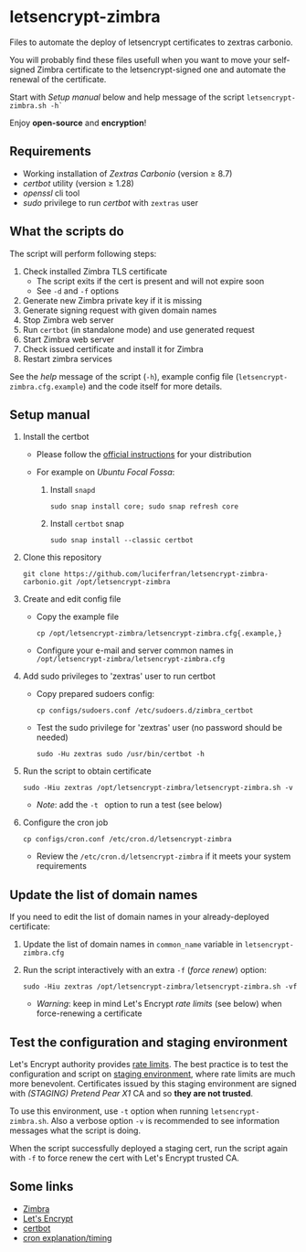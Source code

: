 # letsencrypt-zimbra

Files to automate the deploy of letsencrypt certificates to zextras carbonio.

You will probably find these files usefull when you want to move your
self-signed Zimbra certificate to the letsencrypt-signed one and automate the
renewal of the certificate.

Start with *Setup manual* below and help message of the script
    ```
    letsencrypt-zimbra.sh -h`
    ```

Enjoy **open-source** and **encryption**!


## Requirements

- Working installation of *Zextras Carbonio* (version ≥ 8.7)
- *certbot* utility (version ≥ 1.28)
- *openssl* cli tool
- *sudo* privilege to run *certbot* with `zextras` user


## What the scripts do

The script will perform following steps:

1. Check installed Zimbra TLS certificate
    - The script exits if the cert is present and will not expire soon
    - See `-d` and `-f` options
2. Generate new Zimbra private key if it is missing
3. Generate signing request with given domain names
4. Stop Zimbra web server
5. Run `certbot` (in standalone mode) and use generated request
6. Start Zimbra web server
7. Check issued certificate and install it for Zimbra
8. Restart zimbra services

See the *help* message of the script (`-h`), example config file
(`letsencrypt-zimbra.cfg.example`) and the code itself for more details.


## Setup manual

1. Install the certbot

    - Please follow the [official instructions](https://certbot.eff.org/)
      for your distribution

    - For example on *Ubuntu Focal Fossa*:

        1. Install `snapd`

            ```
            sudo snap install core; sudo snap refresh core
            ```

        2. Install `certbot` snap

            ```
            sudo snap install --classic certbot
            ```

2. Clone this repository

    ```
    git clone https://github.com/luciferfran/letsencrypt-zimbra-carbonio.git /opt/letsencrypt-zimbra
    ```

3. Create and edit config file

    - Copy the example file

        ```
        cp /opt/letsencrypt-zimbra/letsencrypt-zimbra.cfg{.example,}
        ```

    - Configure your e-mail and server common names in
      `/opt/letsencrypt-zimbra/letsencrypt-zimbra.cfg`


4. Add sudo privileges to 'zextras' user to run certbot

    - Copy prepared sudoers config:

        ```
        cp configs/sudoers.conf /etc/sudoers.d/zimbra_certbot
        ```

    - Test the sudo privilege for 'zextras' user (no password should be needed)

        ```
        sudo -Hu zextras sudo /usr/bin/certbot -h
        ```

5. Run the script to obtain certificate

    ```
    sudo -Hiu zextras /opt/letsencrypt-zimbra/letsencrypt-zimbra.sh -v
    ```

    - *Note*: add the `-t ` option to run a test (see below)


6. Configure the cron job

    ```
    cp configs/cron.conf /etc/cron.d/letsencrypt-zimbra
    ```

    - Review the `/etc/cron.d/letsencrypt-zimbra` if it meets your system
      requirements


## Update the list of domain names

If you need to edit the list of domain names in your already-deployed
certificate:

1. Update the list of domain names in `common_name` variable in
   `letsencrypt-zimbra.cfg`

2. Run the script interactively with an extra `-f` (*force renew*) option:

    ```
    sudo -Hiu zextras /opt/letsencrypt-zimbra/letsencrypt-zimbra.sh -vf
    ```

    - *Warning*: keep in mind Let's Encrypt *rate limits* (see below) when
      force-renewing a certificate


## Test the configuration and staging environment

Let's Encrypt authority provides [rate
limits](https://letsencrypt.org/docs/rate-limits/).  The best practice is to
test the configuration and script on [staging
environment](https://letsencrypt.org/docs/staging-environment/), where rate
limits are much more benevolent. Certificates issued by this staging
environment are signed with *(STAGING) Pretend Pear X1* CA and so **they are not trusted**.

To use this environment, use `-t` option when running `letsencrypt-zimbra.sh`.
Also a verbose option `-v` is recommended to see information messages what the
script is doing.

When the script successfully deployed a staging cert, run the script again
with `-f` to force renew the cert with Let's Encrypt trusted CA.


## Some links

- [Zimbra](https://www.zimbra.com/open-source-email-overview/)
- [Let's Encrypt](https://letsencrypt.org/)
- [certbot](https://github.com/certbot/certbot)
- [cron explanation/timing](https://en.wikipedia.org/wiki/Cron)
